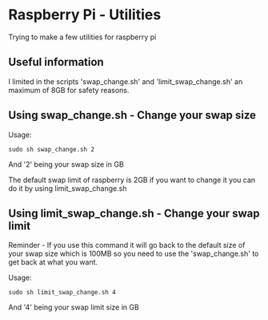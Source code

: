 # Raspberry Pi - Utilities
Trying to make a few utilities for raspberry pi

## Useful information 

I limited in the scripts 'swap_change.sh' and 'limit_swap_change.sh' an maximum of 8GB for safety reasons.

## Using swap_change.sh - Change your swap size

Usage:
```
sudo sh swap_change.sh 2 
```
And '2' being your swap size in GB

The default swap limit of raspberry is 2GB if you want to change it you can do it by using limit_swap_change.sh

## Using limit_swap_change.sh - Change your swap limit

Reminder - If you use this command it will go back to the default size of your swap size which is 100MB so you need to use the 'swap_change.sh' to get back at what you want.

Usage:
```
sudo sh limit_swap_change.sh 4
```
And '4' being your swap limit size in GB
